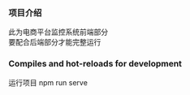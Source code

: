 ### 项目介绍
此为电商平台监控系统前端部分
<br>要配合后端部分才能完整运行
### Compiles and hot-reloads for development
运行项目 npm run serve

